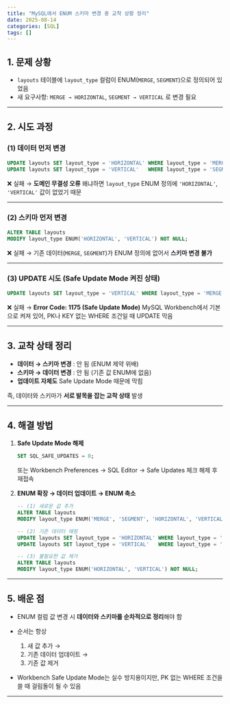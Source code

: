 ```yaml
---
title: "MySQL에서 ENUM 스키마 변경 중 교착 상황 정리"
date: 2025-08-14
categories: [SQL]
tags: []
---
```


## 1. 문제 상황

-   `layouts` 테이블에 `layout_type` 컬럼이 ENUM(`MERGE`, `SEGMENT`)으로 정의되어 있었음
-   새 요구사항: `MERGE → HORIZONTAL`, `SEGMENT → VERTICAL` 로 변경 필요

---

## 2. 시도 과정

### (1) 데이터 먼저 변경

```sql
UPDATE layouts SET layout_type = 'HORIZONTAL' WHERE layout_type = 'MERGE';
UPDATE layouts SET layout_type = 'VERTICAL'   WHERE layout_type = 'SEGMENT';
```

❌ 실패 → **도메인 무결성 오류**
왜냐하면 `layout_type` ENUM 정의에 `'HORIZONTAL'`, `'VERTICAL'` 값이 없었기 때문

---

### (2) 스키마 먼저 변경

```sql
ALTER TABLE layouts
MODIFY layout_type ENUM('HORIZONTAL', 'VERTICAL') NOT NULL;
```

❌ 실패 → 기존 데이터(`MERGE`, `SEGMENT`)가 ENUM 정의에 없어서 **스키마 변경 불가**

---

### (3) UPDATE 시도 (Safe Update Mode 켜진 상태)

```sql
UPDATE layouts SET layout_type = 'VERTICAL' WHERE layout_type = 'MERGE';
```

❌ 실패 → **Error Code: 1175 (Safe Update Mode)**
MySQL Workbench에서 기본으로 켜져 있어, PK나 KEY 없는 WHERE 조건일 때 UPDATE 막음

---

## 3. 교착 상태 정리

-   **데이터 → 스키마 변경** : 안 됨 (ENUM 제약 위배)
-   **스키마 → 데이터 변경** : 안 됨 (기존 값 ENUM에 없음)
-   **업데이트 자체도** Safe Update Mode 때문에 막힘

즉, 데이터와 스키마가 **서로 발목을 잡는 교착 상태** 발생

---

## 4. 해결 방법

1. **Safe Update Mode 해제**

    ```sql
    SET SQL_SAFE_UPDATES = 0;
    ```

    또는 Workbench Preferences → SQL Editor → Safe Updates 체크 해제 후 재접속

2. **ENUM 확장 → 데이터 업데이트 → ENUM 축소**

    ```sql
    -- (1) 새로운 값 추가
    ALTER TABLE layouts
    MODIFY layout_type ENUM('MERGE', 'SEGMENT', 'HORIZONTAL', 'VERTICAL') NOT NULL;

    -- (2) 기존 데이터 매핑
    UPDATE layouts SET layout_type = 'HORIZONTAL' WHERE layout_type = 'MERGE';
    UPDATE layouts SET layout_type = 'VERTICAL'   WHERE layout_type = 'SEGMENT';

    -- (3) 불필요한 값 제거
    ALTER TABLE layouts
    MODIFY layout_type ENUM('HORIZONTAL', 'VERTICAL') NOT NULL;
    ```

---

## 5. 배운 점

-   ENUM 컬럼 값 변경 시 **데이터와 스키마를 순차적으로 정리**해야 함
-   순서는 항상

    1. 새 값 추가 →
    2. 기존 데이터 업데이트 →
    3. 기존 값 제거

-   Workbench Safe Update Mode는 실수 방지용이지만, PK 없는 WHERE 조건을 쓸 때 걸림돌이 될 수 있음

---
